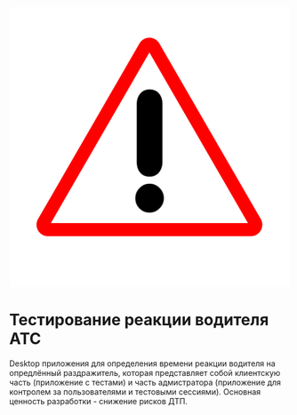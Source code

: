  ![логитип приложения](https://github.com/plumsoftware/desktop-application/blob/develop/docs/main_icon.png?raw=true)
# Тестирование реакции водителя АТС
Desktop приложения для определения времени реакции водителя на опредлённый раздражитель, которая представляет собой клиентскую часть (приложение с тестами) и часть адмистратора (приложение для контролем за пользователями и тестовыми сессиями).
Основная ценность разработки - снижение рисков ДТП.
